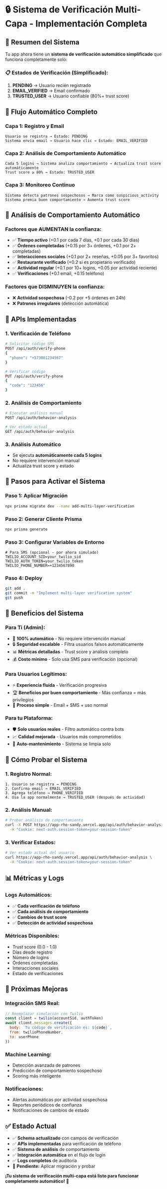 # 🔒 Sistema de Verificación Multi-Capa - Implementación Completa

## 🎯 **Resumen del Sistema**

Tu app ahora tiene un **sistema de verificación automático simplificado** que funciona completamente solo:

### **📋 Estados de Verificación (Simplificado):**
1. **PENDING** → Usuario recién registrado
2. **EMAIL_VERIFIED** → Email confirmado
3. **TRUSTED_USER** → Usuario confiable (80%+ trust score)

## 🚀 **Flujo Automático Completo**

### **Capa 1: Registro y Email** 
```
Usuario se registra → Estado: PENDING
Sistema envía email → Usuario hace clic → Estado: EMAIL_VERIFIED
```

### **Capa 2: Análisis de Comportamiento Automático**
```
Cada 5 logins → Sistema analiza comportamiento → Actualiza trust score automáticamente
Trust score ≥ 80% → Estado: TRUSTED_USER
```

### **Capa 3: Monitoreo Continuo**
```
Sistema detecta patrones sospechosos → Marca como suspicious_activity
Sistema premia buen comportamiento → Aumenta trust score
```

## 🧠 **Análisis de Comportamiento Automático**

### **Factores que AUMENTAN la confianza:**
- ✅ **Tiempo activo** (+0.1 por cada 7 días, +0.1 por cada 30 días)
- ✅ **Órdenes completadas** (+0.15 por 3+ órdenes, +0.1 por 2+ completadas)
- ✅ **Interacciones sociales** (+0.1 por 2+ reseñas, +0.05 por 3+ favoritos)
- ✅ **Restaurante verificado** (+0.2 si es propietario verificado)
- ✅ **Actividad regular** (+0.1 por 10+ logins, +0.05 por actividad reciente)
- ✅ **Verificaciones** (+0.1 email, +0.15 teléfono)

### **Factores que DISMINUYEN la confianza:**
- ❌ **Actividad sospechosa** (-0.2 por +5 órdenes en 24h)
- ❌ **Patrones irregulares** (detección automática)

## 📱 **APIs Implementadas**

### **1. Verificación de Teléfono**
```bash
# Solicitar código SMS
POST /api/auth/verify-phone
{
  "phone": "+573001234567"
}

# Verificar código
PUT /api/auth/verify-phone
{
  "code": "123456"
}
```

### **2. Análisis de Comportamiento**
```bash
# Ejecutar análisis manual
POST /api/auth/behavior-analysis

# Ver estado actual
GET /api/auth/behavior-analysis
```

### **3. Análisis Automático**
- Se ejecuta **automáticamente cada 5 logins**
- No requiere intervención manual
- Actualiza trust score y estado

## 🔧 **Pasos para Activar el Sistema**

### **Paso 1: Aplicar Migración**
```bash
npx prisma migrate dev --name add-multi-layer-verification
```

### **Paso 2: Generar Cliente Prisma**
```bash
npx prisma generate
```

### **Paso 3: Configurar Variables de Entorno**
```env
# Para SMS (opcional - por ahora simulado)
TWILIO_ACCOUNT_SID=your_twilio_sid
TWILIO_AUTH_TOKEN=your_twilio_token
TWILIO_PHONE_NUMBER=+1234567890
```

### **Paso 4: Deploy**
```bash
git add .
git commit -m "Implement multi-layer verification system"
git push
```

## 🎯 **Beneficios del Sistema**

### **Para Ti (Admin):**
- 🤖 **100% automático** - No requiere intervención manual
- 🔒 **Seguridad escalable** - Filtra usuarios falsos automáticamente
- 📊 **Métricas detalladas** - Trust score y análisis completo
- 💰 **Costo mínimo** - Solo usa SMS para verificación (opcional)

### **Para Usuarios Legítimos:**
- ⚡ **Experiencia fluida** - Verificación progresiva
- 🏆 **Beneficios por buen comportamiento** - Más confianza = más privilegios
- 📱 **Proceso simple** - Email + SMS + uso normal

### **Para tu Plataforma:**
- 🛡️ **Solo usuarios reales** - Filtro automático contra bots
- 📈 **Calidad mejorada** - Usuarios más comprometidos
- 🔄 **Auto-mantenimiento** - Sistema se limpia solo

## 🧪 **Cómo Probar el Sistema**

### **1. Registro Normal:**
```
1. Usuario se registra → PENDING
2. Confirma email → EMAIL_VERIFIED
3. Agrega teléfono → PHONE_VERIFIED
4. Usa la app normalmente → TRUSTED_USER (después de actividad)
```

### **2. Análisis Manual:**
```bash
# Probar análisis de comportamiento
curl -X POST https://app-rho-sandy.vercel.app/api/auth/behavior-analysis \
  -H "Cookie: next-auth.session-token=your-session-token"
```

### **3. Verificar Estados:**
```bash
# Ver estado actual del usuario
curl https://app-rho-sandy.vercel.app/api/auth/behavior-analysis \
  -H "Cookie: next-auth.session-token=your-session-token"
```

## 📊 **Métricas y Logs**

### **Logs Automáticos:**
- ✅ **Cada verificación de teléfono**
- ✅ **Cada análisis de comportamiento**
- ✅ **Cambios de trust score**
- ✅ **Detección de actividad sospechosa**

### **Métricas Disponibles:**
- Trust score (0.0 - 1.0)
- Días desde registro
- Número de logins
- Órdenes completadas
- Interacciones sociales
- Estado de verificaciones

## 🚀 **Próximas Mejoras**

### **Integración SMS Real:**
```javascript
// Reemplazar simulación con Twilio
const client = twilio(accountSid, authToken)
await client.messages.create({
  body: `Tu código de verificación es: ${code}`,
  from: twilioPhoneNumber,
  to: userPhone
})
```

### **Machine Learning:**
- Detección avanzada de patrones
- Predicción de comportamiento sospechoso
- Scoring más inteligente

### **Notificaciones:**
- Alertas automáticas por actividad sospechosa
- Reportes periódicos de confianza
- Notificaciones de cambios de estado

## ✅ **Estado Actual**

- ✅ **Schema actualizado** con campos de verificación
- ✅ **APIs implementadas** para verificación de teléfono
- ✅ **Sistema de análisis** de comportamiento
- ✅ **Integración automática** en el flujo de login
- ✅ **Logs completos** de auditoría
- 🔄 **Pendiente:** Aplicar migración y probar

**¡Tu sistema de verificación multi-capa está listo para funcionar completamente automático!** 🎉
